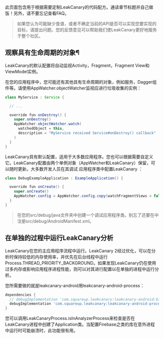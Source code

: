 此页面包含用于根据需要定制LeakCanary的代码配方。通读章节标题并自己做饭！另外，请不要忘记查看FAQ。

> 如果您认为可能缺少食谱，或者不确定当前的API是否可以实现您要实现的目标，请提出问题。您的反馈意见可以帮助我们使LeakCanary更好地服务于整个社区。

## 观察具有生命周期的对象¶


LeakCanary的默认配置将自动监视Activity，Fragment，Fragment View和ViewModel实例。

在您的应用程序中，您可能还有其他具有生命周期的对象，例如服务，Dagger组件等。请使用AppWatcher.objectWatcher监视应进行垃圾收集的实例：


```java
class MyService : Service {

  // ...

  override fun onDestroy() {
    super.onDestroy()
    AppWatcher.objectWatcher.watch(
      watchedObject = this,
      description = "MyService received Service#onDestroy() callback"
    )
  }
}
```

LeakCanary具有默认配置，适用于大多数应用程序。您也可以根据需要自定义它。LeakCanary配置由两个单例对象（AppWatcher和LeakCanary）保留，可以随时更新。大多数开发人员在其调试 应用程序类中配置LeakCanary ：

```java
class DebugExampleApplication : ExampleApplication() {

  override fun onCreate() {
    super.onCreate()
    AppWatcher.config = AppWatcher.config.copy(watchFragmentViews = false)
  }
}
```

> 在您的src/debug/java文件夹中创建一个调试应用程序类。别忘了还要在中注册src/debug/AndroidManifest.xml。


## 在单独的过程中运行LeakCanary分析

LeakCanary在您的主应用程序流程中运行。LeakCanary 2经过优化，可以在分析时保持较低的内存使用率，并优先在后台线程中运行Process.THREAD_PRIORITY_BACKGROUND。如果发现LeakCanary仍在使用过多内存或影响应用程序进程性能，则可以对其进行配置以在单独的进程中运行分析。

您所需要做的就是leakcanary-android用leakcanary-android-process：


```groovy
dependencies {
  // debugImplementation 'com.squareup.leakcanary:leakcanary-android:${version}'
  debugImplementation 'com.squareup.leakcanary:leakcanary-android-process:${version}'
}
```

您可以调用LeakCanaryProcess.isInAnalyzerProcess来检查是否在LeakCanary进程中创建了Application类。当配置Firebase之类的库在意外进程中运行时可能崩溃时，此功能很有用。